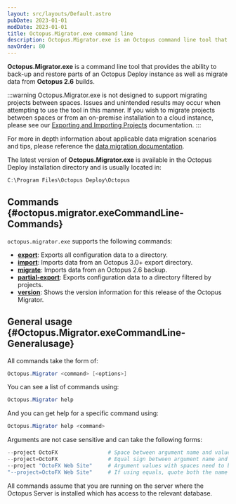 ```yaml
---
layout: src/layouts/Default.astro
pubDate: 2023-01-01
modDate: 2023-01-01
title: Octopus.Migrator.exe command line
description: Octopus.Migrator.exe is an Octopus command line tool that provides the ability to back-up and restore parts of an Octopus Deploy instance as well as migrate data from 2.6 builds.
navOrder: 80
---
```


**Octopus.Migrator.exe** is a command line tool that provides the ability to back-up and restore parts of an Octopus Deploy instance as well as migrate data from **Octopus 2.6** builds.

:::warning
Octopus.Migrator.exe is not designed to support migrating projects between spaces. Issues and unintended results may occur when attempting to use the tool in this manner. If you wish to migrate projects between spaces or from an on-premise installation to a cloud instance, please see our [Exporting and Importing Projects](/docs/projects/export-import/) documentation.
:::

For more in depth information about applicable data migration scenarios and tips, please reference the [data migration documentation](/docs/administration/data/data-migration/).


The latest version of **Octopus.Migrator.exe** is available in the Octopus Deploy installation directory and is usually located in:

```powershell
C:\Program Files\Octopus Deploy\Octopus
```

## Commands {#octopus.migrator.exeCommandLine-Commands}

`octopus.migrator.exe` supports the following commands:

- **[export](/docs/octopus-rest-api/octopus.migrator.exe-command-line/export/)**:  Exports all configuration data to a directory.
- **[import](/docs/octopus-rest-api/octopus.migrator.exe-command-line/import/)**:  Imports data from an Octopus 3.0+ export directory.
- **[migrate](/docs/octopus-rest-api/octopus.migrator.exe-command-line/migrate/)**:  Imports data from an Octopus 2.6 backup.
- **[partial-export](/docs/octopus-rest-api/octopus.migrator.exe-command-line/partial-export/)**:  Exports configuration data to a directory filtered by projects.
- **[version](/docs/octopus-rest-api/octopus.migrator.exe-command-line/version/)**:  Shows the version information for this release of the Octopus Migrator.

## General usage {#Octopus.Migrator.exeCommandLine-Generalusage}

All commands take the form of:

```powershell
Octopus.Migrator <command> [<options>]
```

You can see a list of commands using:

```powershell
Octopus.Migrator help
```

And you can get help for a specific command using:

```powershell
Octopus.Migrator help <command>
```

Arguments are not case sensitive and can take the following forms:

```powershell
--project OctoFX                # Space between argument name and value
--project=OctoFX                # Equal sign between argument name and value
--project "OctoFX Web Site"     # Argument values with spaces need to be quoted
"--project=OctoFX Web Site"     # If using equals, quote both the name and value, not just the value
```

All commands assume that you are running on the server where the Octopus Server is installed which has access to the relevant database.
